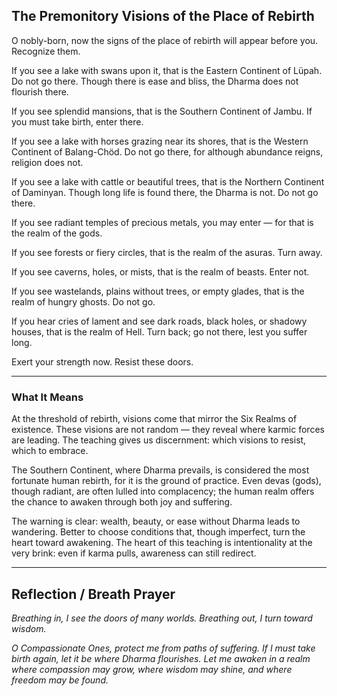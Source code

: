 ## The Premonitory Visions of the Place of Rebirth

O nobly-born, now the signs of the place of rebirth will appear before you. Recognize them.

If you see a lake with swans upon it, that is the Eastern Continent of Lüpah. Do not go there. Though there is ease and bliss, the Dharma does not flourish there.

If you see splendid mansions, that is the Southern Continent of Jambu. If you must take birth, enter there.

If you see a lake with horses grazing near its shores, that is the Western Continent of Balang-Chöd. Do not go there, for although abundance reigns, religion does not.

If you see a lake with cattle or beautiful trees, that is the Northern Continent of Daminyan. Though long life is found there, the Dharma is not. Do not go there.

If you see radiant temples of precious metals, you may enter — for that is the realm of the gods.

If you see forests or fiery circles, that is the realm of the asuras. Turn away.

If you see caverns, holes, or mists, that is the realm of beasts. Enter not.

If you see wastelands, plains without trees, or empty glades, that is the realm of hungry ghosts. Do not go.

If you hear cries of lament and see dark roads, black holes, or shadowy houses, that is the realm of Hell. Turn back; go not there, lest you suffer long.

Exert your strength now. Resist these doors.

---

### What It Means

At the threshold of rebirth, visions come that mirror the Six Realms of existence. These visions are not random — they reveal where karmic forces are leading. The teaching gives us discernment: which visions to resist, which to embrace.

The Southern Continent, where Dharma prevails, is considered the most fortunate human rebirth, for it is the ground of practice. Even devas (gods), though radiant, are often lulled into complacency; the human realm offers the chance to awaken through both joy and suffering.

The warning is clear: wealth, beauty, or ease without Dharma leads to wandering. Better to choose conditions that, though imperfect, turn the heart toward awakening. The heart of this teaching is intentionality at the very brink: even if karma pulls, awareness can still redirect.

---

## Reflection / Breath Prayer

*Breathing in, I see the doors of many worlds.
Breathing out, I turn toward wisdom.*

*O Compassionate Ones,
protect me from paths of suffering.
If I must take birth again,
let it be where Dharma flourishes.
Let me awaken in a realm
where compassion may grow,
where wisdom may shine,
and where freedom may be found.*

